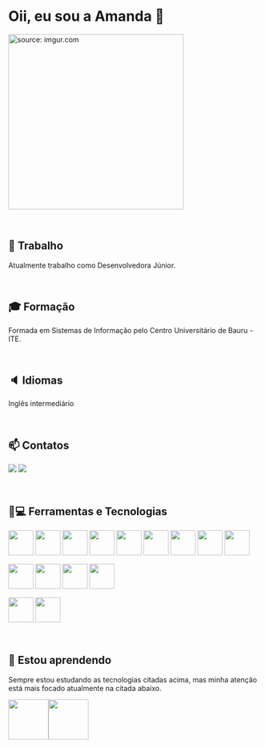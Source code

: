 # Oii, eu sou a Amanda 👋

<a href="https://imgur.com/f8KCidl"><img src="https://i.imgur.com/f8KCidl.png" title="source: imgur.com" height="350"/></a>

<br>

## 🔭 Trabalho
Atualmente trabalho como Desenvolvedora Júnior.

<br>

## 🎓 Formação
Formada em Sistemas de Informação pelo Centro Universitário de Bauru - ITE.

<br>

## 🔈 Idiomas
Inglês intermediário

<br>

## 📫 Contatos
<a href = "mailto:amandamartinstech@gmail.com"><img src="https://img.shields.io/badge/Gmail-D14836?style=for-the-badge&logo=gmail&logoColor=white" target="_blank"></a>
<a href="https://www.linkedin.com/in/amanda-portella-martins" target="_blank"><img src="https://img.shields.io/badge/-LinkedIn-%230077B5?style=for-the-badge&logo=linkedin&logoColor=white" target="_blank"></a> 

<br>

##  🔧💻 Ferramentas e Tecnologias
<img src="https://cdn.jsdelivr.net/gh/devicons/devicon/icons/html5/html5-plain-wordmark.svg" height="50"/> <img src="https://cdn.jsdelivr.net/gh/devicons/devicon/icons/css3/css3-plain-wordmark.svg" height="50"/> <img src="https://cdn.jsdelivr.net/gh/devicons/devicon/icons/javascript/javascript-plain.svg" height="50"/> <img src="https://cdn.jsdelivr.net/gh/devicons/devicon/icons/gitlab/gitlab-original-wordmark.svg" height="50"/> <img src="https://cdn.jsdelivr.net/gh/devicons/devicon/icons/oracle/oracle-original.svg" height="50"/> <img src="https://cdn.jsdelivr.net/gh/devicons/devicon/icons/jira/jira-original-wordmark.svg" height="50"/> <img src="https://cdn.jsdelivr.net/gh/devicons/devicon/icons/materialui/materialui-original.svg" height="50"/> <img src="https://api.iconify.design/logos/swagger.svg" height="50"/> <img src="https://cdn.jsdelivr.net/gh/devicons/devicon/icons/react/react-original-wordmark.svg" height="50"/>

<img src="https://cdn.jsdelivr.net/gh/devicons/devicon/icons/redux/redux-original.svg" height="50"/>  <img src="https://cdn.jsdelivr.net/gh/devicons/devicon/icons/postgresql/postgresql-original-wordmark.svg" height="50"/>  <img src="https://cdn.jsdelivr.net/gh/devicons/devicon/icons/confluence/confluence-original-wordmark.svg" height="50"/> <img src="https://api.iconify.design/logos/postman.svg" height="50"/>

<img src="https://cdn.jsdelivr.net/gh/devicons/devicon/icons/sass/sass-original.svg" height="50"/> <img src="https://cdn.jsdelivr.net/gh/devicons/devicon/icons/git/git-original-wordmark.svg" height="50"/>

<br>

## 🌱 Estou aprendendo
Sempre estou estudando as tecnologias citadas acima, mas minha atenção está mais focado atualmente na citada abaixo.

<img src="https://cdn.jsdelivr.net/gh/devicons/devicon/icons/react/react-original-wordmark.svg" height="80"/><img src="https://cdn.jsdelivr.net/gh/devicons/devicon@latest/icons/nextjs/nextjs-original.svg" height="80"/>

<br>








<!--
- 🔭 I’m currently working on ...
- 🌱 I’m currently learning ...
- 👯 I’m looking to collaborate on ...
- 🤔 I’m looking for help with ...
- 💬 Ask me about ...
- 📫 How to reach me: ...
- 😄 Pronouns: ...
- ⚡ Fun fact: ...
-->
